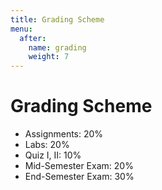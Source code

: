 ```yaml
---
title: Grading Scheme
menu:
  after:
    name: grading
    weight: 7
---
```

# Grading Scheme

- Assignments: 20%
- Labs: 20%
- Quiz I, II: 10%
- Mid-Semester Exam: 20%
- End-Semester Exam: 30%
